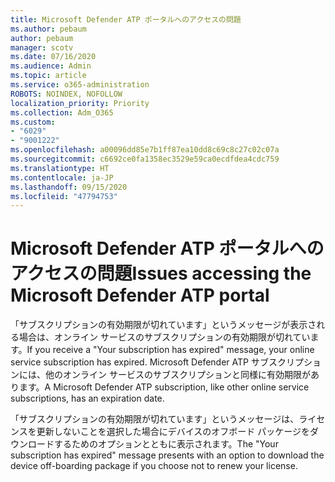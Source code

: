 ```yaml
---
title: Microsoft Defender ATP ポータルへのアクセスの問題
ms.author: pebaum
author: pebaum
manager: scotv
ms.date: 07/16/2020
ms.audience: Admin
ms.topic: article
ms.service: o365-administration
ROBOTS: NOINDEX, NOFOLLOW
localization_priority: Priority
ms.collection: Adm_O365
ms.custom:
- "6029"
- "9001222"
ms.openlocfilehash: a00096dd85e7b1ff87ea10dd8c69c8c27c02c07a
ms.sourcegitcommit: c6692ce0fa1358ec3529e59ca0ecdfdea4cdc759
ms.translationtype: HT
ms.contentlocale: ja-JP
ms.lasthandoff: 09/15/2020
ms.locfileid: "47794753"
---
```

# <a name="issues-accessing-the-microsoft-defender-atp-portal"></a><span data-ttu-id="7c029-102">Microsoft Defender ATP ポータルへのアクセスの問題</span><span class="sxs-lookup"><span data-stu-id="7c029-102">Issues accessing the Microsoft Defender ATP portal</span></span>

<span data-ttu-id="7c029-103">「サブスクリプションの有効期限が切れています」というメッセージが表示される場合は、オンライン サービスのサブスクリプションの有効期限が切れています。</span><span class="sxs-lookup"><span data-stu-id="7c029-103">If you receive a "Your subscription has expired" message, your online service subscription has expired.</span></span> <span data-ttu-id="7c029-104">Microsoft Defender ATP サブスクリプションには、他のオンライン サービスのサブスクリプションと同様に有効期限があります。</span><span class="sxs-lookup"><span data-stu-id="7c029-104">A Microsoft Defender ATP subscription, like other online service subscriptions, has an expiration date.</span></span>

<span data-ttu-id="7c029-105">「サブスクリプションの有効期限が切れています」というメッセージは、ライセンスを更新しないことを選択した場合にデバイスのオフボード パッケージをダウンロードするためのオプションとともに表示されます。</span><span class="sxs-lookup"><span data-stu-id="7c029-105">The "Your subscription has expired" message presents with an option to download the device off-boarding package if you choose not to renew your license.</span></span>